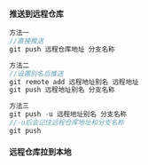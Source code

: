 #### 推送到远程仓库

```js
方法一
//直接推送
git push 远程仓库地址 分支名称		

方法二
//设置别名后推送
git remote add 远程地址别名 远程地址
git push 远程地址别名 分支名称

方法三
git push -u 远程地址别名 分支名称
//-u后会记住远程仓库地址和分支名称
git push
```





#### 远程仓库拉到本地

```

```

